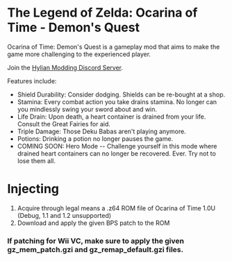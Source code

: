 # The Legend of Zelda: Ocarina of Time - Demon's Quest
Ocarina of Time: Demon's Quest is a gameplay mod that aims to make the game more challenging to the experienced player.

Join the [Hylian Modding Discord Server](http://discord.gg/qQqDsM8).

Features include:
- Shield Durability: Consider dodging. Shields can be re-bought at a shop.
- Stamina: Every combat action you take drains stamina. No longer can you mindlessly swing your sword about and win.
- Life Drain: Upon death, a heart container is drained from your life. Consult the Great Fairies for aid.
- Triple Damage: Those Deku Babas aren't playing anymore.
- Potions: Drinking a potion no longer pauses the game.
- COMING SOON: Hero Mode -- Challenge yourself in this mode where drained heart containers can no longer be recovered. Ever. Try not to lose them all.

# Injecting

1. Acquire through legal means a .z64 ROM file of Ocarina of Time 1.0U (Debug, 1.1 and 1.2 unsupported)
2. Download and apply the given BPS patch to the ROM
### If patching for Wii VC, make sure to apply the given gz_mem_patch.gzi and gz_remap_default.gzi files.
